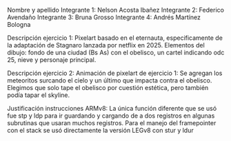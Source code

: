 Nombre y apellido 
Integrante 1: Nelson Acosta Ibañez
Integrante 2: Federico Avendaño
Integrante 3: Bruna Grosso
Integrante 4: Andrés Martínez Bologna


Descripción ejercicio 1: 
Pixelart basado en el eternauta, especificamente de la adaptación de Stagnaro lanzada por netflix en 2025. Elementos del dibujo: fondo de una ciudad (Bs As) con el obelisco, un cartel indicando odc 25, nieve y personaje principal.

Descripción ejercicio 2:
Animación de pixelart de ejercicio 1: Se agregan los meteoritos surcando el cielo y un último que impacta contra el obelisco. Elegimos que solo tape el obelisco por cuestión estética, pero también podía tapar el skyline. 

Justificación instrucciones ARMv8:
La única función diferente que se usó fue stp y ldp para ir guardando y cargando de a dos registros en algunas subrutinas que usaran muchos registros. Para el manejo del framepointer con el stack se usó directamente la versión LEGv8 con stur y ldur
